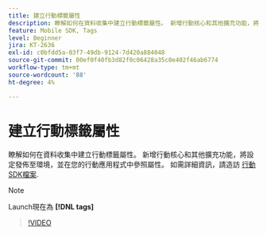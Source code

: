 ```yaml
---
title: 建立行動標籤屬性
description: 瞭解如何在資料收集中建立行動標籤屬性。 新增行動核心和其他擴充功能，將設定發佈至環境，並在您的行動應用程式中參照屬性。
feature: Mobile SDK, Tags
level: Beginner
jira: KT-2636
exl-id: c0bfdd5a-03f7-49db-9124-7d420a884048
source-git-commit: 00ef0f40fb3d82f0c06428a35c0e402f46ab6774
workflow-type: tm+mt
source-wordcount: '88'
ht-degree: 4%

---
```


# 建立行動標籤屬性

瞭解如何在資料收集中建立行動標籤屬性。 新增行動核心和其他擴充功能，將設定發佈至環境，並在您的行動應用程式中參照屬性。 如需詳細資訊，請造訪 [行動SDK檔案](https://developer.adobe.com/client-sdks/documentation/).

>[!NOTE]
>
> Launch現在為 **[!DNL tags]**

>[!VIDEO](https://video.tv.adobe.com/v/26264/?learn=on)
